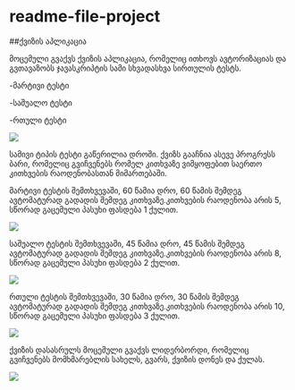 # readme-file-project

##ქვიზის აპლიკაცია

მოცემული გვაქვს ქვიზის აპლიკაცია, რომელიც ითხოვს ავტორიზაციას და გვთავაზობს ჯავასკრიპტის სამი სხვადასხვა სირთულის ტესტს.

-მარტივი ტესტი

-საშუალო ტესტი

-რთული ტესტი

![](project-small.jpg)

სამივი ტიპის ტესტი გაწერილია დროში. ქვიზს გააჩნია ასევე პროგრესს ბარი, რომელიც გვიჩვენებს რომელ კითხვაზე ვიმყოფებით საერთო კითხვების რაოდენობასთან მიმართებაში.

მარტივი ტესტის შემთხვევაში, 60 წამია დრო, 60 წამის შემდეგ ავტომატურად გადადის შემდეგ კითხვაზე.კითხვების რაოდენობა არის 5, სწორად გაცემული პასუხი ფასდება 1 ქულით.

![](project-small.jpg)


საშუალო ტესტის შემთხვევაში, 45 წამია დრო, 45 წამის შემდეგ ავტომატურად გადადის შემდეგ კითხვაზე.კითხვების რაოდენობა არის 8, სწორად გაცემული პასუხი ფასდება 2 ქულით.

![](project-small.jpg)

რთული ტესტის შემთხვევაში, 30 წამია დრო, 30 წამის შემდეგ ავტომატურად გადადის შემდეგ კითხვაზე.კითხვების რაოდენობა არის 10, სწორად გაცემული პასუხი ფასდება 3 ქულით.

![](project-small.jpg)

ქვიზის დასასრულს მოცემული გვაქვს ლიდერბორდი, რომელიც გვიჩვენებს მომხმარებლის სახელს, გვარს, ქვიზის დონეს და ქულას.

![](project-small.jpg)

